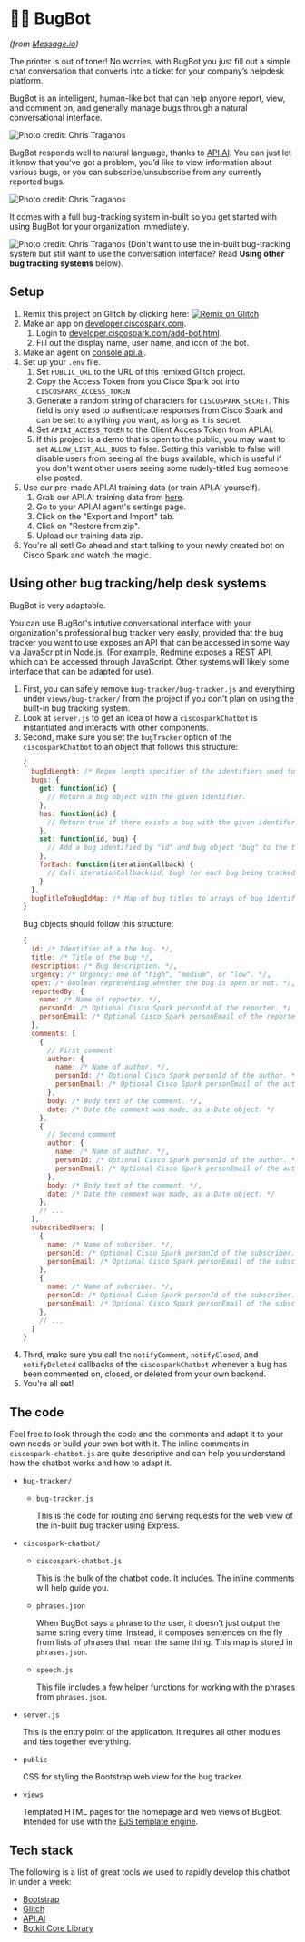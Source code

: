# 🐜🤖 BugBot
*(from [Message.io](https://message.io/home))*

The printer is out of toner! No worries, with BugBot you just fill out a simple chat conversation that converts into a ticket for your company’s helpdesk platform.

BugBot is an intelligent, human-like bot that can help anyone report, view, and comment on, and generally manage bugs through a natural conversational interface.

![Photo credit: Chris Traganos](https://cdn.glitch.com/97da0c25-cb78-4fa8-bc73-82994fe8867e%2FMessage.io-Cisco-Spark-BugBot-1.png?1498324263642)

BugBot responds well to natural language, thanks to [API.AI](https://api.ai/). You can just let it know that you’ve got a problem, you’d like to view information about various bugs, or you can subscribe/unsubscribe from any currently reported bugs.

![Photo credit: Chris Traganos](https://cdn.glitch.com/97da0c25-cb78-4fa8-bc73-82994fe8867e%2FMessage.io-Cisco-Spark-BugBot-2.png?1498324264340)

It comes with a full bug-tracking system in-built so you get started with using BugBot for your organization immediately.

![Photo credit: Chris Traganos](https://cdn.glitch.com/97da0c25-cb78-4fa8-bc73-82994fe8867e%2FMessage.io-Cisco-Spark-BugBot-3.png?1498324264192)
(Don't want to use the in-built bug-tracking system but still want to use the conversation interface? Read **Using other bug tracking systems** below).

## Setup
 1. Remix this project on Glitch by clicking here:
    [![Remix on Glitch](https://cdn.glitch.com/2703baf2-b643-4da7-ab91-7ee2a2d00b5b%2Fremix-button.svg)](https://glitch.com/edit/#!/remix/bugbot-messageio)
 1. Make an app on [developer.ciscospark.com](https://developer.ciscospark.com/).
     1. Login to [developer.ciscospark.com/add-bot.html](https://developer.ciscospark.com/add-bot.html).
     1. Fill out the display name, user name, and icon of the bot.
 1. Make an agent on [console.api.ai](https://console.api.ai/).
 1. Set up your `.env` file.
    1. Set `PUBLIC_URL` to the URL of this remixed Glitch project.
    1. Copy the Access Token from you Cisco Spark bot into `CISCOSPARK_ACCESS_TOKEN`
    1. Generate a random string of characters for `CISCOSPARK_SECRET`. This field is only used to authenticate responses from Cisco Spark and can be set to anything you want, as long as it is secret.
    1. Set `APIAI_ACCESS_TOKEN` to the Client Access Token from API.AI.
    1. If this project is a demo that is open to the public, you may want to set `ALLOW_LIST_ALL_BUGS` to false. Setting this variable to false will disable users from seeing all the bugs available, which is useful if you don't want other users seeing some rudely-titled bug someone else posted.
 1. Use our pre-made API.AI training data (or train API.AI yourself).
     1. Grab our API.AI training data from [here](https://cdn.glitch.com/97da0c25-cb78-4fa8-bc73-82994fe8867e%2FBugBot.zip?1497894600754).
     1. Go to your API.AI agent's settings page.
     1. Click on the "Export and Import" tab.
     1. Click on "Restore from zip".
     1. Upload our training data zip.
 1. You're all set! Go ahead and start talking to your newly created bot on Cisco Spark and watch the magic.

## Using other bug tracking/help desk systems
BugBot is very adaptable.

You can use BugBot's intutive conversational interface with your organization's professional bug tracker very easily, provided that the bug tracker you want to use exposes an API that can be accessed in some way via JavaScript in Node.js. (For example, [Redmine](http://www.redmine.org/) exposes a REST API, which can be accessed through JavaScript. Other systems will likely some interface that can be adapted for use).

 1. First, you can safely remove `bug-tracker/bug-tracker.js` and everything under `views/bug-tracker/` from the project if you don't plan on using the built-in bug tracking system.
 1. Look at `server.js` to get an idea of how a `ciscosparkChatbot` is instantiated and interacts with other components.
 1. Second, make sure you set the `bugTracker` option of the `ciscosparkChatbot` to an object that follows this structure:
    ```javascript
    {
      bugIdLength: /* Regex length specifier of the identifiers used for a bug. (Set to "0," if there is no fixed length). */,
      bugs: {
        get: function(id) {
          // Return a bug object with the given identifier.
        },
        has: function(id) {
          // Return true if there exists a bug with the given identifer, false otherwise.
        },
        set: function(id, bug) {
          // Add a bug identified by "id" and bug object "bug" to the tracker.
        },
        forEach: function(iterationCallback) {
          // Call iterationCallback(id, bug) for each bug being tracked, where "id" is the bug identifier and "bug" is the bug object representing the bug.
        }
      },
      bugTitleToBugIdMap: /* Map of bug titles to arrays of bug identifers with that title. */
    }
    ```
    Bug objects should follow this structure:
    ```javascript
    {
      id: /* Identifier of a the bug. */,
      title: /* Title of the bug */,
      description: /* Bug description. */,
      urgency: /* Urgency: one of "high", "medium", or "low". */,
      open: /* Boolean representing whether the bug is open or not. */,
      reportedBy: {
        name: /* Name of reporter. */,
        personId: /* Optional Cisco Spark personId of the reporter. */
        personEmail: /* Optional Cisco Spark personEmail of the reporter. */
      },
      comments: [
        {
          // First comment
          author: {
            name: /* Name of author. */,
            personId: /* Optional Cisco Spark personId of the author. */
            personEmail: /* Optional Cisco Spark personEmail of the author. */
          },
          body: /* Body text of the comment. */,
          date: /* Date the comment was made, as a Date object. */
        },
        {
          // Second comment
          author: {
            name: /* Name of author. */,
            personId: /* Optional Cisco Spark personId of the author. */
            personEmail: /* Optional Cisco Spark personEmail of the author. */
          },
          body: /* Body text of the comment. */,
          date: /* Date the comment was made, as a Date object. */
        },
        // ...
      ],
      subscribedUsers: [
        {
          name: /* Name of subcriber. */,
          personId: /* Optional Cisco Spark personId of the subscriber. */
          personEmail: /* Optional Cisco Spark personEmail of the subscriber. */
        },
        {
          name: /* Name of subcriber. */,
          personId: /* Optional Cisco Spark personId of the subscriber. */
          personEmail: /* Optional Cisco Spark personEmail of the subscriber. */
        },
        // ...
      ]
    }
    ```
 3. Third, make sure you call the `notifyComment`, `notifyClosed`, and `notifyDeleted` callbacks of the `ciscosparkChatbot` whenever a bug has been commented on, closed, or deleted from your own backend.
 4. You're all set!

## The code
Feel free to look through the code and the comments and adapt it to your own needs or build your own bot with it. The inline comments in `ciscospark-chatbot.js` are quite descriptive and can help you understand how the chatbot works and how to adapt it.
 * `bug-tracker/`
    * `bug-tracker.js`
      
      This is the code for routing and serving requests for the web view of the in-built bug tracker using Express.
 * `ciscospark-chatbot/`
    * `ciscospark-chatbot.js`
      
      This is the bulk of the chatbot code. It includes. The inline comments will help guide you.
    * `phrases.json`
      
      When BugBot says a phrase to the user, it doesn't just output the same string every time.
      Instead, it composes sentences on the fly from lists of phrases that mean the same thing.
      This map is stored in `phrases.json`.
    * `speech.js`
      
      This file includes a few helper functions for working with the phrases from `phrases.json`.
 * `server.js`
   
   This is the entry point of the application.
   It requires all other modules and ties together everything.
 * `public`
   
   CSS for styling the Bootstrap web view for the bug tracker.
 * `views`
   
   Templated HTML pages for the homepage and web views of BugBot. Intended for use with the [EJS template engine](http://www.embeddedjs.com/).

## Tech stack
The following is a list of great tools we used to rapidly develop this chatbot in under a week:
 * [Bootstrap](http://getbootstrap.com/)
 * [Glitch](https://glitch.com/)
 * [API.AI](https://api.ai/)
 * [Botkit Core Library](https://github.com/howdyai/botkit#botkit-core-library)
